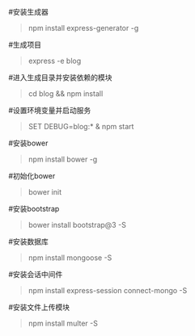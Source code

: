 #安装生成器
> npm install express-generator -g

#生成项目
> express -e blog

#进入生成目录并安装依赖的模块
> cd blog && npm install

#设置环境变量并启动服务
> SET DEBUG=blog:* & npm start

#安装bower
> npm install bower -g

#初始化bower
> bower init

#安装bootstrap
> bower install bootstrap@3 -S

#安装数据库
> npm install mongoose -S

#安装会话中间件
> npm install express-session connect-mongo -S

#安装文件上传模块
> npm install multer -S

